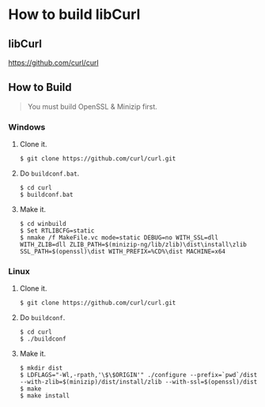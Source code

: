 # How to build libCurl

## libCurl

https://github.com/curl/curl

## How to Build

> You must build OpenSSL & Minizip first.

### Windows

1. Clone it.
    ```
    $ git clone https://github.com/curl/curl.git
    ```
2. Do `buildconf.bat`.
    ```
    $ cd curl
    $ buildconf.bat
    ```
3. Make it.
    ```
    $ cd winbuild
    $ Set RTLIBCFG=static
    $ nmake /f MakeFile.vc mode=static DEBUG=no WITH_SSL=dll WITH_ZLIB=dll ZLIB_PATH=$(minizip-ng/lib/zlib)\dist\install\zlib SSL_PATH=$(openssl)\dist WITH_PREFIX=%CD%\dist MACHINE=x64
    ```

### Linux

1. Clone it.
    ```
    $ git clone https://github.com/curl/curl.git
    ```
2. Do `buildconf`.
    ```
    $ cd curl
    $ ./buildconf
    ```
3. Make it.
    ```
    $ mkdir dist
    $ LDFLAGS="-Wl,-rpath,'\$\$ORIGIN'" ./configure --prefix=`pwd`/dist --with-zlib=$(minizip)/dist/install/zlib --with-ssl=$(openssl)/dist
    $ make
    $ make install
    ```
